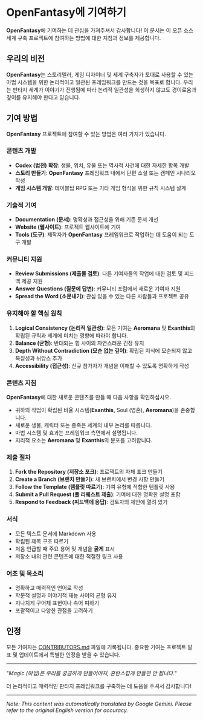 # **OpenFantasy**에 기여하기

**OpenFantasy**에 기여하는 데 관심을 가져주셔서 감사합니다! 이 문서는 이 오픈 소스 세계 구축 프로젝트에 참여하는 방법에 대한 지침과 정보를 제공합니다.

## 우리의 비전

**OpenFantasy**는 스토리텔러, 게임 디자이너 및 세계 구축자가 토대로 사용할 수 있는 마법 시스템을 위한 논리적이고 일관된 프레임워크를 만드는 것을 목표로 합니다. 우리는 판타지 세계가 이야기가 진행됨에 따라 논리적 일관성을 희생하지 않고도 경이로움과 깊이를 유지해야 한다고 믿습니다.

## 기여 방법

**OpenFantasy** 프로젝트에 참여할 수 있는 방법은 여러 가지가 있습니다.

### 콘텐츠 개발
- **Codex (법전) 확장**: 생물, 위치, 유물 또는 역사적 사건에 대한 자세한 항목 개발
- **스토리 만들기**: **OpenFantasy** 프레임워크 내에서 단편 소설 또는 캠페인 시나리오 작성
- **게임 시스템 개발**: 테이블탑 RPG 또는 기타 게임 형식을 위한 규칙 시스템 설계

### 기술적 기여
- **Documentation (문서)**: 명확성과 접근성을 위해 기존 문서 개선
- **Website (웹사이트)**: 프로젝트 웹사이트에 기여
- **Tools (도구)**: 제작자가 **OpenFantasy** 프레임워크로 작업하는 데 도움이 되는 도구 개발

### 커뮤니티 지원
- **Review Submissions (제출물 검토)**: 다른 기여자들의 작업에 대한 검토 및 피드백 제공 지원
- **Answer Questions (질문에 답변)**: 커뮤니티 포럼에서 새로운 기여자 지원
- **Spread the Word (소문내기)**: 관심 있을 수 있는 다른 사람들과 프로젝트 공유

### 유지해야 할 핵심 원칙

1. **Logical Consistency (논리적 일관성)**: 모든 기여는 **Aeromana** 및 **Exanthis**의 확립된 규칙과 세계에 미치는 영향에 따라야 합니다.
2. **Balance (균형)**: 반대되는 힘 사이의 자연스러운 긴장 유지
3. **Depth Without Contradiction (모순 없는 깊이)**: 확립된 지식에 모순되지 않고 복잡성과 뉘앙스 추가
4. **Accessibility (접근성)**: 신규 참가자가 개념을 이해할 수 있도록 명확하게 작성

### 콘텐츠 지침

**OpenFantasy**에 대한 새로운 콘텐츠를 만들 때 다음 사항을 확인하십시오.

- 귀하의 작업이 확립된 비율 시스템(**Exanthis**, Soul (영혼), **Aeromana**)을 존중합니다.
- 새로운 생물, 캐릭터 또는 종족은 세계의 내부 논리를 따릅니다.
- 마법 시스템 및 효과는 프레임워크 측면에서 설명됩니다.
- 지리적 요소는 **Aeromana** 및 **Exanthis**의 분포를 고려합니다.

### 제출 절차

1. **Fork the Repository (저장소 포크)**: 프로젝트의 자체 포크 만들기
2. **Create a Branch (브랜치 만들기)**: 새 브랜치에서 변경 사항 만들기
3. **Follow the Template (템플릿 따르기)**: 기여 유형에 적합한 템플릿 사용
4. **Submit a Pull Request (풀 리퀘스트 제출)**: 기여에 대한 명확한 설명 포함
5. **Respond to Feedback (피드백에 응답)**: 검토자의 제안에 열려 있기

### 서식
- 모든 텍스트 문서에 Markdown 사용
- 확립된 제목 구조 따르기
- 처음 언급할 때 주요 용어 및 개념을 **굵게** 표시
- 저장소 내의 관련 콘텐츠에 대한 적절한 링크 사용

### 어조 및 목소리
- 명확하고 매력적인 언어로 작성
- 학문적 설명과 이야기적 재능 사이의 균형 유지
- 지나치게 구어체 표현이나 속어 피하기
- 포괄적이고 다양한 관점을 고려하기

## 인정

모든 기여자는 [CONTRIBUTORS.md](CONTRIBUTORS.md) 파일에 기록됩니다. 중요한 기여는 프로젝트 발표 및 업데이트에서 특별한 인정을 받을 수 있습니다.

---

"*Magic (마법)은 우리를 궁금하게 만들어야지, 혼란스럽게 만들면 안 됩니다.*"

더 논리적이고 매력적인 판타지 프레임워크를 구축하는 데 도움을 주셔서 감사합니다!


---
_Note: This content was automatically translated by Google Gemini. Please refer to the original English version for accuracy._